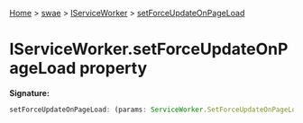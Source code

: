 [Home](./index) &gt; [swae](./swae.md) &gt; [IServiceWorker](./swae.iserviceworker.md) &gt; [setForceUpdateOnPageLoad](./swae.iserviceworker.setforceupdateonpageload.md)

# IServiceWorker.setForceUpdateOnPageLoad property


**Signature:**
```javascript
setForceUpdateOnPageLoad: (params: ServiceWorker.SetForceUpdateOnPageLoadParameters) => Promise<void>
```
